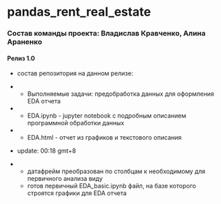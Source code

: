 # pandas_rent_real_estate
### Cостав команды проекта: Владислав Кравченко, Алина Араненко
#### Релиз 1.0
- состав репозитория на данном релизе:
- - Выполняемые задачи: предобработка данных для оформления EDA отчета
- - EDA.ipynb - jupyter notebook с подробным описанием программной обработки данных
- - EDA.html - отчет из графиков и текстового описания

- update: 00:18 gmt+8
- - датафрейм преобразован по столбцам к необходимому для первичного анализа виду
  - готов первичный EDA_basic.ipynb файл, на базе которого строятся графики для EDA отчета
